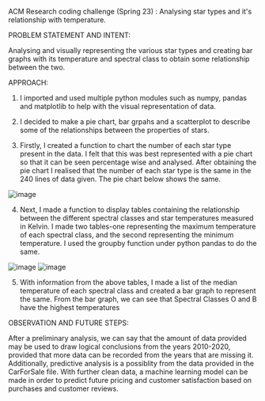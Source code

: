ACM Research coding challenge (Spring 23) : Analysing star types and it's relationship with temperature.

PROBLEM STATEMENT AND INTENT:

Analysing and visually representing the various star types and creating bar graphs with its temperature and spectral class to obtain some relationship between the two.


APPROACH:

1. I imported and used multiple python modules such as numpy, pandas and matplotlib to help with the visual representation of data.
2. I decided to make a pie chart, bar grpahs and a scatterplot to describe some of the relationships between the properties of stars.

3. Firstly, I created a function to chart the number of each star type present in the data. I felt that this was best represented with a pie chart so that it can be seen percentage wise and analysed. After obtaining the pie chart I realised that the number of each star type is the same in the 240 lines of data given. The pie chart below shows the same. 

![image](https://user-images.githubusercontent.com/112913549/215925685-02b77287-47e0-4038-96f7-84161915c5a2.png)

4. Next, I made a function to display tables containing the relationship between the different spectral classes and star temperatures measured in Kelvin. I made two tables-one representing the maximum temperature of each spectral class, and the second representing the minimum temperature. I used the groupby function under python pandas to do the same.

![image](https://user-images.githubusercontent.com/112913549/215926355-52e19ba8-3b50-488e-8f0a-d774721fd69e.png)
![image](https://user-images.githubusercontent.com/112913549/215926389-819711a3-2077-4e2e-b223-dd337110f51a.png)

5. With information from the above tables, I made a list of the median temperature of each spectral class and created a bar graph to represent the same.
From the bar graph, we can see that Spectral Classes O and B have the highest temperatures 





OBSERVATION AND FUTURE STEPS:

After a preliminary analysis, we can say that the amount of data provided may be used to draw logical conclusions from the years 2010-2020, provided that more data can be recorded from the years that are missing it. Additionally, predictive analysis is a possiblity from the data provided in the CarForSale file. With further clean data, a machine learning model can be made in order to predict future pricing and customer satisfaction based on purchases and customer reviews.
